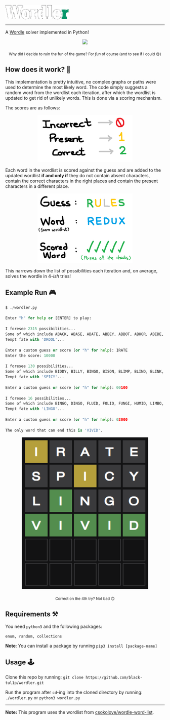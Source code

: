 <img src="https://github.com/black-tul1p/wordler/blob/main/Images/logo.png" width="200" /> <hr>

A [Wordle](https://www.nytimes.com/games/wordle/index.html) solver implemented in Python!

<div align="center">
	<img src="https://upload.wikimedia.org/wikipedia/commons/thumb/e/ec/Wordle_196_example.svg/1200px-Wordle_196_example.svg.png" width="500" />
	<p align="center">
		<sub>
			Why did I decide to ruin the fun of the game? For <i>fun</i> of course (and to see if I could 😋)
		</sub>
	</p>
</div>

## How does it work? 🤔

This implementation is pretty intuitive, no complex graphs or paths were used to determine the most likely word. The code simply suggests a random word from the wordlist each iteration, after which the wordlist is updated to get rid of unlikely words. This is done via a scoring mechanism. 

The scores are as follows:
<p align="center"> <img src="https://github.com/black-tul1p/wordler/blob/main/Images/Explanation_1.png" width="300" /> </p>

Each word in the wordlist is scored against the guess and are added to the updated wordlist **if and only if** they do not contain absent characters, contain the correct characters in the right places and contain the present characters in a different place.

<p align="center"> <img src="https://github.com/black-tul1p/wordler/blob/main/Images/Explanation_2.png" width="300" /> </p>

This narrows down the list of possibilities each iteration and, on average, solves the wordle in 4<i>-ish</i> tries! 

## Example Run 🎮
```python
$ ./wordler.py

Enter "h" for help or [ENTER] to play:

I foresee 2315 possibilities...
Some of which include ABACK, ABASE, ABATE, ABBEY, ABBOT, ABHOR, ABIDE, ABLED, ABODE, ABORT, ABOUT, ABOVE, ABUSE, ABYSS, ACORN, ACRID, ACTOR, ACUTE, ADAGE, ADAPT, ADEPT, ADMIN, ADMIT, ADOBE.
Tempt fate with 'DROOL'...

Enter a custom guess or score (or "h" for help): IRATE
Enter the score: 10000

I foresee 130 possibilities...
Some of which include BIDDY, BILLY, BINGO, BISON, BLIMP, BLIND, BLINK, BLISS, BUILD, CHICK, CHILD, CHILI, CHILL, CINCH, CIVIC, CIVIL, CLICK, CLIFF, CLIMB, CLING, CLINK, COMIC, CONIC, CUBIC.
Tempt fate with 'SPICY'...

Enter a custom guess or score (or "h" for help): 00100

I foresee 16 possibilities...
Some of which include BINGO, DINGO, FLUID, FOLIO, FUNGI, HUMID, LIMBO, LINGO, LIVID, LOGIN, MINIM, OVOID, UNDID, VIGIL, VIVID, WIDOW.
Tempt fate with 'LINGO'...

Enter a custom guess or score (or "h" for help): 02000

The only word that can end this is 'VIVID'.
```
<div align="center">
	<img src="https://github.com/black-tul1p/wordler/blob/main/Images/solve.png" width="400" />
	<p align="center">
		<sub>
			Correct on the 4th try? Not bad 🙃
		</sub>
	</p>
</div>

## Requirements ⚒️
You need `python3` and the following packages:
```
enum, random, collections
```

**Note**: You can install a package by running `pip3 install [package-name]`

## Usage 🕹️
Clone this repo by running: `git clone https://github.com/black-tul1p/wordler.git`

Run the program after `cd`-ing into the cloned directory by running: `./wordler.py` or `python3 wordler.py`

<hr>
<b>Note:</b> This program uses the wordlist from <a href="https://github.com/csokolove/wordle-word-list/blob/main/wordlist.csv">csokolove/wordle-word-list</a>.
